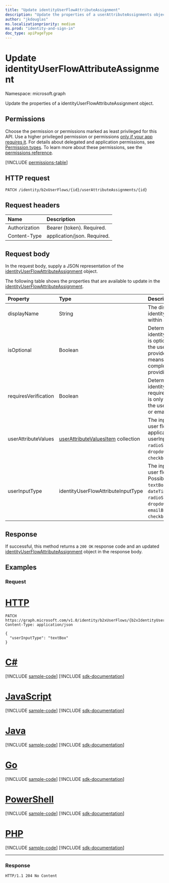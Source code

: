 ```yaml
---
title: "Update identityUserFlowAttributeAssignment"
description: "Update the properties of a userAttributeAssignments object."
author: "jkdouglas"
ms.localizationpriority: medium
ms.prod: "identity-and-sign-in"
doc_type: apiPageType
---
```


# Update identityUserFlowAttributeAssignment

Namespace: microsoft.graph

Update the properties of a identityUserFlowAttributeAssignment object.

## Permissions

Choose the permission or permissions marked as least privileged for this API. Use a higher privileged permission or permissions [only if your app requires it](/graph/permissions-overview#best-practices-for-using-microsoft-graph-permissions). For details about delegated and application permissions, see [Permission types](/graph/permissions-overview#permission-types). To learn more about these permissions, see the [permissions reference](/graph/permissions-reference).

<!-- { "blockType": "permissions", "name": "identityuserflowattributeassignment_update" } -->
[!INCLUDE [permissions-table](../includes/permissions/identityuserflowattributeassignment-update-permissions.md)]

## HTTP request

<!-- {
  "blockType": "ignored"
}
-->

``` http
PATCH /identity/b2xUserFlows/{id}/userAttributeAssignments/{id}
```

## Request headers

|Name|Description|
|:---|:---|
|Authorization|Bearer {token}. Required.|
|Content-Type|application/json. Required.|

## Request body

In the request body, supply a JSON representation of the [identityUserFlowAttributeAssignment](../resources/identityuserflowattributeassignment.md) object.

The following table shows the properties that are available to update in the [identityUserFlowAttributeAssignment](../resources/identityuserflowattributeassignment.md).

|Property|Type|Description|
|:---|:---|:---|
|displayName|String|The display name of the identityUserFlowAttribute within a user flow.|
|isOptional|Boolean|Determines whether the identityUserFlowAttribute is optional. `true` means the user does not have to provide a value. `false` means the user cannot complete sign up without providing a value.|
|requiresVerification|Boolean|Determines whether the identityUserFlowAttribute requires verification. This is only used for verifying the user's phone number or email address.|
|userAttributeValues|[userAttributeValuesItem](../resources/userattributevaluesitem.md) collection|The input options for the user flow attribute. Only applicable when the userInputType is `radioSingleSelect`, `dropdownSingleSelect`, or `checkboxMultiSelect`.|
|userInputType|identityUserFlowAttributeInputType|The input type of the user flow attribute. Possible values are: `textBox`, `dateTimeDropdown`, `radioSingleSelect`, `dropdownSingleSelect`, `emailBox`, `checkboxMultiSelect`.|

## Response

If successful, this method returns a `200 OK` response code and an updated [identityUserFlowAttributeAssignment](../resources/identityuserflowattributeassignment.md) object in the response body.

## Examples

### Request


# [HTTP](#tab/http)
<!-- {
  "blockType": "request",
  "name": "update_userattributeassignments"
}
-->

``` http
PATCH https://graph.microsoft.com/v1.0/identity/b2xUserFlows/{b2xIdentityUserFlowId}/userAttributeAssignments/{id}
Content-Type: application/json

{
  "userInputType": "textBox"
}
```

# [C#](#tab/csharp)
[!INCLUDE [sample-code](../includes/snippets/csharp/update-userattributeassignments-csharp-snippets.md)]
[!INCLUDE [sdk-documentation](../includes/snippets/snippets-sdk-documentation-link.md)]

# [JavaScript](#tab/javascript)
[!INCLUDE [sample-code](../includes/snippets/javascript/update-userattributeassignments-javascript-snippets.md)]
[!INCLUDE [sdk-documentation](../includes/snippets/snippets-sdk-documentation-link.md)]

# [Java](#tab/java)
[!INCLUDE [sample-code](../includes/snippets/java/update-userattributeassignments-java-snippets.md)]
[!INCLUDE [sdk-documentation](../includes/snippets/snippets-sdk-documentation-link.md)]

# [Go](#tab/go)
[!INCLUDE [sample-code](../includes/snippets/go/update-userattributeassignments-go-snippets.md)]
[!INCLUDE [sdk-documentation](../includes/snippets/snippets-sdk-documentation-link.md)]

# [PowerShell](#tab/powershell)
[!INCLUDE [sample-code](../includes/snippets/powershell/update-userattributeassignments-powershell-snippets.md)]
[!INCLUDE [sdk-documentation](../includes/snippets/snippets-sdk-documentation-link.md)]

# [PHP](#tab/php)
[!INCLUDE [sample-code](../includes/snippets/php/update-userattributeassignments-php-snippets.md)]
[!INCLUDE [sdk-documentation](../includes/snippets/snippets-sdk-documentation-link.md)]

---

### Response

<!-- {
  "blockType": "response",
  "truncated": true
}
-->

``` http
HTTP/1.1 204 No Content
```
